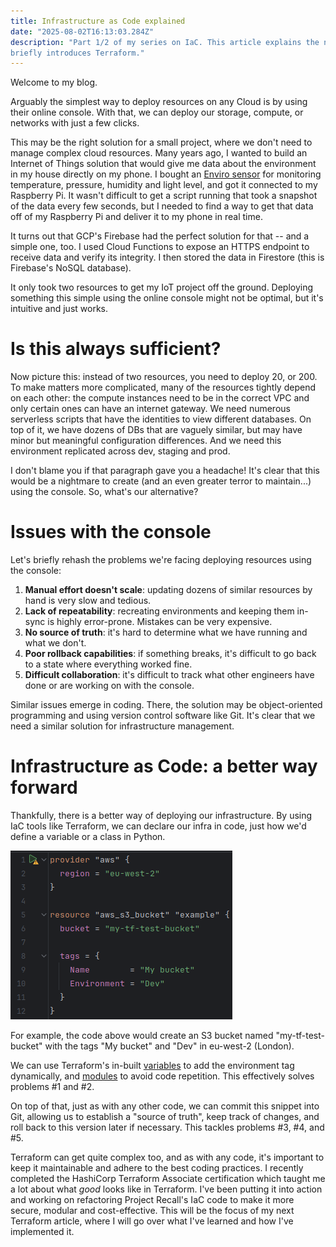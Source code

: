 ```yaml
---
title: Infrastructure as Code explained
date: "2025-08-02T16:13:03.284Z"
description: "Part 1/2 of my series on IaC. This article explains the necessity of good infrastructure practices and 
briefly introduces Terraform."
---
```


Welcome to my blog.

Arguably the simplest way to deploy resources on any Cloud is by using their online console.
With that, we can deploy our storage, compute, or networks with just a few clicks. 

This may be the right solution for a small project, where we don't need to manage complex cloud resources. Many years ago, 
I wanted to build an Internet of Things solution that would give me data about the environment in my house directly
on my phone. I bought an [Enviro sensor](https://learn.pimoroni.com/article/getting-started-with-enviro-plus) for monitoring
temperature, pressure, humidity and light level, and got it connected to my Raspberry Pi. It wasn't difficult to get a script
running that took a snapshot of the data every few seconds, but I needed to find a way to get that data off of my Raspberry Pi
and deliver it to my phone in real time.

It turns out that GCP's Firebase had the perfect solution for that -- and a simple one, too. I used Cloud Functions to
expose an HTTPS endpoint to receive data and verify its integrity. I then stored the data in Firestore 
(this is Firebase's NoSQL database).

It only took two resources to get my IoT project off the ground. Deploying something this simple using the online console
might not be optimal, but it's intuitive and just works.

# Is this always sufficient?

Now picture this: instead of two resources, you need to deploy 20, or 200. To make matters more complicated, many
of the resources tightly depend on each other: the compute instances need to be in the correct VPC and only certain
ones can have an internet gateway. We need numerous serverless scripts that have the identities to view different 
databases. On top of it, we have dozens of DBs that are vaguely similar, but may have minor but meaningful configuration
differences. And we need this environment replicated across dev, staging and prod.

I don't blame you if that paragraph gave you a headache! It's clear that this would be a nightmare to create (and an 
even greater terror to maintain...) using the console. So, what's our alternative?

# Issues with the console
Let's briefly rehash the problems we're facing deploying resources using the console:
1. **Manual effort doesn't scale**: updating dozens of similar resources by hand is very slow and tedious.
2. **Lack of repeatability**: recreating environments and keeping them in-sync is highly error-prone. Mistakes can be very expensive.
3. **No source of truth**: it's hard to determine what we have running and what we don't.
4. **Poor rollback capabilities**: if something breaks, it's difficult to go back to a state where everything worked fine.
5. **Difficult collaboration**: it's difficult to track what other engineers have done or are working on with the console.

Similar issues emerge in coding. There, the solution may be object-oriented programming and using version control software
like Git. It's clear that we need a similar solution for infrastructure management.

# Infrastructure as Code: a better way forward
Thankfully, there is a better way of deploying our infrastructure. By using IaC tools like Terraform, we can declare
our infra in code, just how we'd define a variable or a class in Python.


![Creating an S3 bucket with Terraform](s3-example.png)

For example, the code above would create an S3 bucket named "my-tf-test-bucket" with the tags "My bucket" and "Dev"
in eu-west-2 (London).

We can use Terraform's in-built [variables](https://developer.hashicorp.com/terraform/language/values/variables) to add 
the environment tag dynamically, and [modules](https://developer.hashicorp.com/terraform/language/modules) to avoid
code repetition. This effectively solves problems #1 and #2.

On top of that, just as with any other code, we can commit this snippet into Git, allowing us to establish a 
"source of truth", keep track of changes, and roll back to this version later if necessary. This tackles problems #3,
#4, and #5.

Terraform can get quite complex too, and as with any code, it's important to keep it maintainable and adhere to the
best coding practices. I recently completed the HashiCorp Terraform Associate certification which taught me a lot about
what _good_ looks like in Terraform. I've been putting it into action and working on refactoring Project Recall's IaC
code to make it more secure, modular and cost-effective. This will be the focus of my next Terraform article, where
I will go over what I've learned and how I've implemented it.